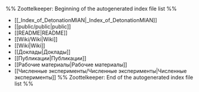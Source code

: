 %% Zoottelkeeper: Beginning of the autogenerated index file list  %%
-  [[_Index_of_DetonationMIAN|_Index_of_DetonationMIAN]]
-  [[public/public|public]]
-  [[README|README]]
-  [[Wiki/Wiki|Wiki]]
-  [[Wiki|Wiki]]
-  [[Доклады|Доклады]]
-  [[Публикации|Публикации]]
-  [[Рабочие материалы|Рабочие материалы]]
-  [[Численные эксперименты/Численные эксперименты|Численные эксперименты]]
%% Zoottelkeeper: End of the autogenerated index file list  %%
